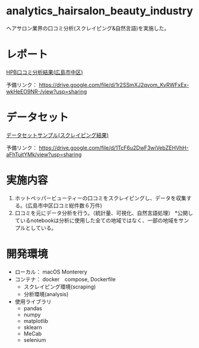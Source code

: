# analytics_hairsalon_beauty_industry
ヘアサロン業界の口コミ分析(スクレイピング&自然言語)を実施した。

# レポート
[HPB口コミ分析結果(広島市中区)](https://drive.google.com/file/d/1r2SSmXJ2qvom_KvRWFxEx-wkHeEO9NR-/view?usp=sharing)  
  
予備リンク： https://drive.google.com/file/d/1r2SSmXJ2qvom_KvRWFxEx-wkHeEO9NR-/view?usp=sharing

# データセット
[データセットサンプル(スクレイピング結果)](https://drive.google.com/file/d/1TcF6u2DwF3wiVebZEHVhH-aFhTujtYMk/view?usp=sharing)  
  
予備リンク： https://drive.google.com/file/d/1TcF6u2DwF3wiVebZEHVhH-aFhTujtYMk/view?usp=sharing

# 実施内容
1. ホットペッパービューティーの口コミをスクレイピングし、データを収集する。(広島市中区口コミ総件数６万件)
1. 口コミを元にデータ分析を行う。（統計量、可視化、自然言語処理） *公開しているnotebookは分析に使用した全ての地域ではなく、一部の地域をサンプルとしている。

# 開発環境
- ローカル： macOS Monterery
- コンテナ： docker　compose, Dockerfile
  - スクレイピング環境(scraping)
  - 分析環境(analysis)
- 使用ライブラリ
  - pandas
  - numpy
  - matplotlib
  - sklearn
  - MeCab
  - selenium
